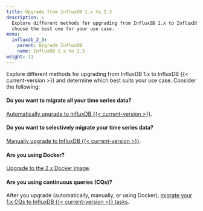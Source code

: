 ```yaml
---
title: Upgrade from InfluxDB 1.x to 2.3
description: >
  Explore different methods for upgrading from InfluxDB 1.x to InfluxDB 2.3 and
  choose the best one for your use case.
menu:
  influxdb_2_3:
    parent: Upgrade InfluxDB
    name: InfluxDB 1.x to 2.3
weight: 11
---
```


Explore different methods for upgrading from InfluxDB 1.x to InfluxDB {{< current-version >}} and
determine which best suits your use case.
Consider the following:

#### Do you want to migrate all your time series data?
[Automatically upgrade to InfluxDB {{< current-version >}}](/influxdb/v2.2/upgrade/v1-to-v2/automatic-upgrade/).

#### Do you want to selectively migrate your time series data?
[Manually upgrade to InfluxDB {{< current-version >}}](/influxdb/v2.2/upgrade/v1-to-v2/manual-upgrade/).

#### Are you using Docker?
[Upgrade to the 2.x Docker image](/influxdb/v2.2/upgrade/v1-to-v2/docker/).

#### Are you using continuous queries (CQs)?
After you upgrade (automatically, manually, or using Docker),
[migrate your 1.x CQs to InfluxDB {{< current-version >}} tasks](/influxdb/v2.2/upgrade/v1-to-v2/migrate-cqs/).
